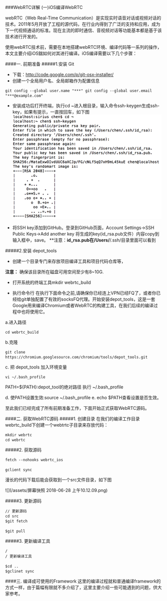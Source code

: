 ###WebRTC详解 (一)iOS编译WebRTC

webRTC（Web Real-Time Communication）是实现实时语音对话或视频对话的技术。2011年5月开放了工程的源代码，在行业内得到了广泛的支持和应用，成为下一代视频通话的标准。现在主流的即时通信、音视频对话等功能基本都是基于该技术进行开发的。

使用webRTC技术前，需要在本地搭建webRTC环境、编译代码等一系列的操作，本文主要介绍iOS鍴如何对其进行编译。iOS编译需要以下几个步骤：

####一. 前期准备
#####1.安装 Git
* 下载：http://code.google.com/p/git-osx-installer/
* 创建一个全局用户名、全局邮箱作为配置信息

```
git config --global user.name "***" git config --global user.email "***@example.com"
```
* 安装成功后打开终端，执行cd ~进入根目录，输入命令ssh-keygen生成ssh-key，如果有提示，一直按回车，如下图
![](/assets/01.png)

* 将SSH key添加到GitHub。登录到GitHub页面，Account Settings->SSH Public Keys->Add another key
将生成的key(id_rsa.pub文件）内容copy到输入框中，save。
**注意：**id_rsa.pub在/Users/**/.ssh/目录里面可以看到

#####2.安装 depot_tools
* 创建一个目录专门来存放项目编译工具和项目代码仓库等，

**注意：** 确保该目录所在磁盘可用空间至少有8~10G.

* 打开系统的终端工具mkdir webrtc_build 

* 执行命令行
在执行下面命令之前,请确保你已经连上VPN已经FQ了，或者你已经给git单独配置了有效的socksFQ代理。开始安装depot_tools，这是一套Google用来编译Chromium或者WebRTC的构建工具，在我们后续的编译过程中也将使用它。

a.进入路径
```
cd webrtc_build 
```

b.克隆
```
git clone https://chromium.googlesource.com/chromium/tools/depot_tools.git
```

c. 把 depot_tools 加入环境变量
```
vi ~/.bash_profile
```
PATH=${PATH}:depot_tool的绝对路径
执行 ~/.bash_profile 

d. 使PATH设置生效:source ~/.bash_profile 
e. echo $PATH查看设置是否生效。

至此我们已经完成了所有前期准备工作，下面开始正式获取WebRTC源码。

####二. 获取WebRTC源码
#####1. 创建目录
在我们的编译工作目录webrtc_build下创建一个webtrtc子目录来存放代码：

```
mkdir webrtc  
cd webrtc

```
#####2. 获取源码

```
fetch --nohooks webrtc_ios
 
gclient sync
```

漫长的代码下载后能会获取到一个src文件目录，如下图

![](/assets/屏幕快照 2018-06-28 上午10.12.09.png)

#####3. 更新源码


```
// 更新源码 
cd src 
$git fetch 

$git pull 
```
#####3. 更新编译工具

```
/
/ 更新编译工具 

$cd .. 
$gclinet sync
```

####三. 编译成可使用的Framework
这里的编译过程就和普通编译framework的方式一样，由于篇幅有限就不多介绍了，这里主要介绍一些可能遇到的问题，供大家参考。










